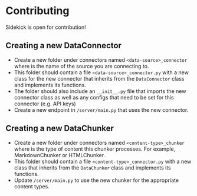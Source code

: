# Contributing
Sidekick is open for contribution!

## Creating a new DataConnector
* Create a new folder under connectors named `<data-source>_connector` where <data-source> is the name of the source you are connecting to.
* This folder should contain a file `<data-source>_connector.py` with a new class for the new connector that inherits from the `DataConnector` class and implements its functions.
* The folder should also include an `__init__.py` file that imports the new connector class as well as any configs that need to be set for this connector (e.g. API keys)
* Create a new endpoint in `/server/main.py` that uses the new connector.
  
## Creating a new DataChunker
* Create a new folder under connectors named `<content-type>_chunker` where <content-type> is the type of content this chunker processes. For example, MarkdownChunker or HTMLChunker.
* This folder should contain a file `<content-type>_connector.py` with a new class that inherits from the `DataChunker` class and implements its functions.
* Update `/server/main.py` to use the new chunker for the appropriate content types.
